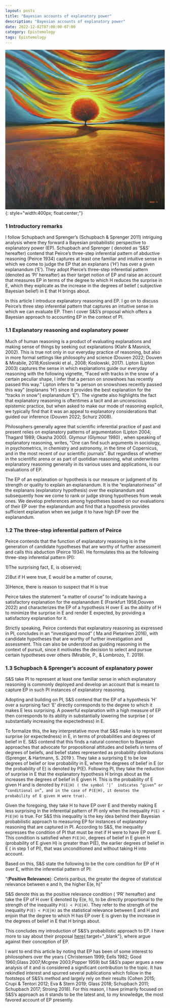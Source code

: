 ```yaml
---
layout: posts
title: "Bayesian accounts of explanatory power"
description: "Bayesian accounts of explanatory power"
date: 2022-12-02T07:00:00-07:00
category: Epistemology
tags: Epistemology
---
```

![TE image](/images/ep1.jfif){: style="width:400px; float:center;"}


### 1 Introductory remarks 

I follow Schupbach and Sprenger’s (Schupbach & Sprenger 2011) intriguing analysis where they forward a Bayesian probabilistic perspective to explanatory power (EP). Schupbach and Sprenger ( denoted as ‘S&S’ hereafter) contend that Peirce’s three-step inferential pattern of abductive reasoning (Peirce 1934) captures at least one familiar and intuitive sense in which we come to judge the EP that an explanans (‘H’) has over a given explanandum (‘E’). They adopt Pierce’s three-step inferential pattern (denoted as ‘PI’ hereafter) as their target notion of EP and raise an account that measures EP in terms of the degree to which H reduces the surprise in E, which they explicate as the increase in the degrees of belief ( subjective Bayesian belief) in E that H brings about. 

In this article I introduce explanatory reasoning and EP. I go on to discuss Peirce’s three step inferential pattern that captures an intuitive sense in which we can evaluate EP. Then I cover S&S’s proposal which offers a Bayesian approach to accounting EP in the context of PI.


### 1.1 Explanatory reasoning and explanatory power
Much of human reasoning is a product of evaluating explanations and making sense of things by seeking out explanations (Klahr & Masnick, 2002). This is true not only in our everyday practice of reasoning, but also in more formal settings like philosophy and science (Douven 2022; Douven & Mirabile, 2018;Koslowski et al., 2008; Koslowski, 2017). Lipton (Lipton 2003) captures the sense in which explanations guide our everyday reasoning with the following vignette, “Faced with tracks in the snow of a certain peculiar shape, I infer that a person on snowshoes has recently passed this way.” Lipton infers to “a person on snowshoes recently passed this way” (explanans ‘H’) since it provides the best explanation for the “tracks in snow”( explanandum ‘E”). The vignette also highlights the fact that explanatory reasoning is oftentimes a tacit and an unconscious epistemic practice, but when asked to make our mode of reasoning explicit, we typically find that it was an appeal to explanatory considerations that guided our inference (Douven 2022; Schurz 2008).

Philosophers generally agree that scientific inferential practice of past and present relies on explanatory patterns of argumentation (Lipton 2004; Thagard 1989; Okasha 2000).  Glymour (Glymour 1980) , when speaking of explanatory reasoning, writes, “One can find such arguments in sociology, in psychometrics, in chemistry and astronomy, in the time of Copernicus, and in the most recent of our scientific journals”. But regardless of whether in the scientific arena or as part of quotidian reasoning, what underwrites explanatory reasoning generally in its various uses and applications, is our evaluations of EP. 

The EP of an explanation or hypothesis is our measure or judgment of its strength or quality to explain an explanandum. It is the “explanatoriness” of the explanans (explanatory hypothesis) over the explanandum and subsequently how we come to rank or judge strong hypotheses from weak ones. We develop preferences among hypotheses based on our evaluations of their EP over the explanandum and find that a hypothesis provides sufficient explanation when we judge it to have high EP over the explanandum. 


### 1.2 The three-step inferential pattern of Peirce 
Peirce contends that the function of explanatory reasoning is in the generation of candidate hypotheses that are worthy of further assessment and calls this abduction (Peirce 1934). He formulates this as the following three-step inferential pattern (PI):

1)The surprising fact, E, is observed; 

2)But if H were true, E would be a matter of course, 

3)Hence, there is reason to suspect that H is true

Peirce takes the statement  “a matter of course” to indicate having a satisfactory explanation for the explanandum E (Frankfurt 1958;Douven 2022) and characterizes the EP of a hypothesis H over E as the ability of H to minimize the surprise in E and render E expected, by providing a satisfactory explanation for it.

Strictly speaking, Peirce contends that explanatory reasoning as expressed in PI, concludes in an “investigand mood” ( Ma and Pietarinen 2016), with candidate hypotheses that are worthy of further investigation and assessment. This can also be understood as guiding reasoning in the context of pursuit, since it motivates the decision to select and pursue certain hypotheses over others (Mirabile, P., & Lombrozo, T. 2019).


### 1.3 Schupbach & Sprenger’s account of explanatory power
S&S take PI to represent at least one familiar sense in which explanatory reasoning is commonly deployed and develop an account that is meant to capture EP in such PI instances of explanatory reasoning. 

Adopting and building on PI, S&S contend that the EP of a hypothesis ‘H’ over a surprising fact ‘E’ directly corresponds to the degree to which it makes E less surprising. A powerful explanation with a high measure of EP then corresponds to its ability in substantially lowering the surprise ( or substantially increasing the expectedness) in E. 

To formalize this, the key interpretative move that S&S make is to represent surprise (or  expectedness) in E,  in terms of probabilities and degrees of belief in E. S&S contend that this finds a natural connection to Bayesian approaches that advocate for propositional attitudes and beliefs in terms of degrees of beliefs, and belief states represented as probability distributions (Sprenger, & Hartmann, S. 2019 ). They take a surprising E to be low degrees of belief or low probability in E, where the degrees of belief in E (or the probability of E) is denoted by P(E). Following PI, they take the reduction of surprise in E that the explanatory hypothesis H brings about as the increases the degrees of belief in E given H. This is the probability of E given H and is denoted by ```P(E|H) ( the symbol ‘|’  indicates “given” or “conditional on”, and in the case of P(E|H), it denotes the probability of E given H were true).```

Given the foregoing, they take H to have EP over E and thereby making E less surprising in the inferential pattern of PI only when the inequality ```P(E) < P(E|H)``` is true. For S&S this inequality is the key idea behind their Bayesian probabilistic approach to measuring EP for instances of explanatory reasoning that are captured in PI. According to S&S, the inequality expresses the condition of PI that must be met if H were to have EP over E. This condition is satisfied when ```P(E|H)```, degrees of belief in E given H (probability of E given H) is greater than P(E), the earlier degrees of belief in E ( in step 1 of PI), that was unconditioned and without taking H into account. 

Based on this, S&S state the following to be the core condition for EP of H over E, within the inferential pattern of PI:

“(**Positive Relevance**): Ceteris paribus, the greater the degree of statistical relevance between e and h, the higher E(e, h)”

S&S denote this as the positive relevance condition ( ‘PR’ hereafter) and take the EP of H over E denoted by E(e, h), to be directly proportional to the strength of the inequality ```P(E) < P(E|H)```. They refer to the strength of the inequality ```P(E) < P(E|H)``` as the statistical relevance between E and H and enjoin that the degree to which H has EP over E is given by the increase in the degrees of belief in E that H brings about.

This concludes my introduction of S&S’s probabilistic approach to EP. I have more to say about their proposal [here](https://perrin-ay.github.io/epistemology/2023/01/29/Against-Schupbach-and-Sprenger-s-bayesian-account-of-explanatory-power.html){:target="_blank"}, where argue against their conception of EP.

I want to end this article by noting that EP has been of some interest to philosophers over the years ( Christensen 1999; Eells 1982; Good 1960;Glass 2007;Mcgrew 2003;Popper 1959) but S&S’s paper argues a new analysis of it and is considered a significant contribution to the topic. It has rekindled interest and spurred several publications which follow in the footsteps of S&S’s method and largely rely on their results (Cohen 2015; Crupi & Tentori 2012; Eva & Stern 2019; Glass 2018; Schupbach 2011; Schupbach 2017; Stroing 2018). For this reason, I have primarily focused on S&S’s approach as it stands to be the latest and, to my knowledge, the most favored account of EP presently.




